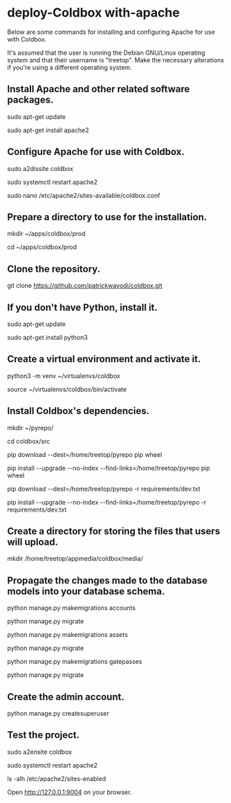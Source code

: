 deploy-Coldbox with-apache
==========================


Below are some commands for installing and configuring Apache for use with Coldbox.

It's assumed that the user is running the Debian GNU/Linux operating system and that
their username is "treetop". Make the necessary alterations if you're using a different
operating system.


## Install Apache and other related software packages.

sudo apt-get update

sudo apt-get install apache2


## Configure Apache for use with Coldbox.

sudo a2dissite coldbox

sudo systemctl restart apache2

sudo nano /etc/apache2/sites-available/coldbox.conf


## Prepare a directory to use for the installation.

mkdir ~/apps/coldbox/prod

cd ~/apps/coldbox/prod


## Clone the repository.

git clone https://github.com/patrickwayodi/coldbox.git


## If you don't have Python, install it.

sudo apt-get update

sudo apt-get install python3


## Create a virtual environment and activate it.

python3 -m venv ~/virtualenvs/coldbox

source ~/virtualenvs/coldbox/bin/activate


## Install Coldbox's dependencies.

mkdir ~/pyrepo/

cd coldbox/src

pip download --dest=/home/treetop/pyrepo pip wheel

pip install --upgrade --no-index --find-links=/home/treetop/pyrepo pip wheel

pip download --dest=/home/treetop/pyrepo -r requirements/dev.txt

pip install --upgrade --no-index --find-links=/home/treetop/pyrepo -r requirements/dev.txt


## Create a directory for storing the files that users will upload.

mkdir /home/treetop/appmedia/coldbox/media/


## Propagate the changes made to the database models into your database schema.

python manage.py makemigrations accounts

python manage.py migrate

python manage.py makemigrations assets

python manage.py migrate

python manage.py makemigrations gatepasses

python manage.py migrate


## Create the admin account.

python manage.py createsuperuser


## Test the project.

sudo a2ensite coldbox

sudo systemctl restart apache2

ls -alh /etc/apache2/sites-enabled

Open http://127.0.0.1:9004 on your browser.
